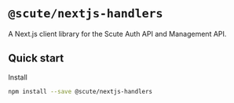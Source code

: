 # `@scute/nextjs-handlers`

A Next.js client library for the Scute Auth API and Management API.

## Quick start

Install

```bash
npm install --save @scute/nextjs-handlers
```